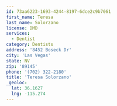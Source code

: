 ```yaml
---
id: 73aa6223-1693-4244-8197-6dce2c9b7061
first_name: Teresa
last_name: Solorzano
license: DMD
services:
  - Dentist
category: Dentists
address: '8452 Boseck Dr'
city: 'Las Vegas'
state: NV
zip: '89145'
phone: '(702) 322-2180'
title: 'Teresa Solorzano'
_geoloc:
  lat: 36.1627
  lng: -115.274
---
```

